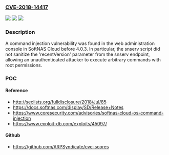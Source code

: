 ### [CVE-2018-14417](https://cve.mitre.org/cgi-bin/cvename.cgi?name=CVE-2018-14417)
![](https://img.shields.io/static/v1?label=Product&message=n%2Fa&color=blue)
![](https://img.shields.io/static/v1?label=Version&message=n%2Fa&color=blue)
![](https://img.shields.io/static/v1?label=Vulnerability&message=n%2Fa&color=brighgreen)

### Description

A command injection vulnerability was found in the web administration console in SoftNAS Cloud before 4.0.3. In particular, the snserv script did not sanitize the 'recentVersion' parameter from the snserv endpoint, allowing an unauthenticated attacker to execute arbitrary commands with root permissions.

### POC

#### Reference
- http://seclists.org/fulldisclosure/2018/Jul/85
- https://docs.softnas.com/display/SD/Release+Notes
- https://www.coresecurity.com/advisories/softnas-cloud-os-command-injection
- https://www.exploit-db.com/exploits/45097/

#### Github
- https://github.com/ARPSyndicate/cve-scores

